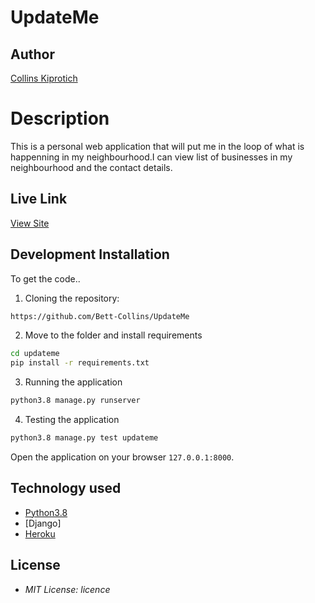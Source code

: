 # UpdateMe
## Author

[Collins Kiprotich](https://github.com/Bett-Collins)

# Description

This is a personal web application that will put me in the loop of what is happenning in my neighbourhood.I can view list of businesses in my neighbourhood and the contact details. 
## Live Link
[View Site](https://bettupsates.herokuapp.com)

## Development Installation
To get the code..

1. Cloning the repository:
  ```bash
https://github.com/Bett-Collins/UpdateMe
  ```
2. Move to the folder and install requirements
  ```bash
  cd updateme
  pip install -r requirements.txt
  ```
3. Running the application
  ```bash
  python3.8 manage.py runserver
  ```
4. Testing the application
  ```bash
  python3.8 manage.py test updateme
  ```
Open the application on your browser `127.0.0.1:8000`.


## Technology used

* [Python3.8](https://www.python.org/)
* [Django]
* [Heroku](https://heroku.com)


## License
* *MIT License: licence*
